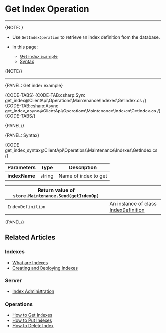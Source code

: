 # Get Index Operation

---

{NOTE: }

* Use `GetIndexOperation` to retrieve an index definition from the database.

* In this page:
    * [Get index example](../../../../todo..)
    * [Syntax](../../../../client-api/operations/maintenance/indexes/stop-index#syntax)

{NOTE/}

---

{PANEL: Get index example}

{CODE-TABS}
{CODE-TAB:csharp:Sync get_index@ClientApi\Operations\Maintenance\Indexes\GetIndex.cs /}
{CODE-TAB:csharp:Async get_index_async@ClientApi\Operations\Maintenance\Indexes\GetIndex.cs /}
{CODE-TABS/}

{PANEL/}

{PANEL: Syntax}

{CODE get_index_syntax@ClientApi\Operations\Maintenance\Indexes\GetIndex.cs /}

| Parameters | Type | Description |
| - | - | - |
| __indexName__ | string | Name of index to get |

| Return value of `store.Maintenance.Send(getIndexOp)` | |
|- | - |
| `IndexDefinition` | An instance of class [IndexDefinition](../../../../client-api/operations/maintenance/indexes/put-indexes#indexDefinition) |

{PANEL/}

## Related Articles

### Indexes

- [What are Indexes](../../../../indexes/what-are-indexes)
- [Creating and Deploying Indexes](../../../../indexes/creating-and-deploying)

### Server

- [Index Administration](../../../../server/administration/index-administration)

### Operations

- [How to Get Indexes](../../../../client-api/operations/maintenance/indexes/get-indexes)
- [How to Put Indexes](../../../../client-api/operations/maintenance/indexes/put-indexes)
- [How to Delete Index](../../../../client-api/operations/maintenance/indexes/delete-index)
